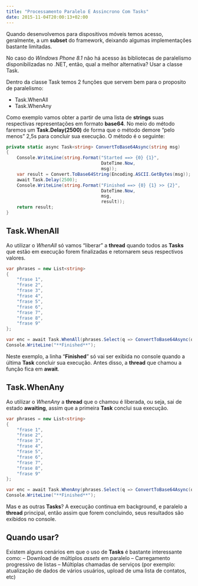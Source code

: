 ```yaml
---
title: "Processamento Paralelo E Assincrono Com Tasks"
date: 2015-11-04T20:00:13+02:00
---
```


Quando desenvolvemos para dispositivos móveis temos acesso, geralmente, a um **subset** do framework, deixando algumas implementações bastante limitadas.

No caso do *Windows Phone 8.1* não há acesso às bibliotecas de paralelismo disponibilizadas no .NET, então, qual a melhor alternativa? Usar a classe Task.

Dentro da classe Task temos 2 funções que servem bem para o proposito de paralelismo:

- Task.WhenAll
- Task.WhenAny

Como exemplo vamos obter a partir de uma lista de **strings** suas respectivas representações em formato **base64**. No meio do método faremos um **Task.Delay(2500)** de forma que o método demore “pelo menos” 2,5s para concluir sua execução. O método é o seguinte:

```csharp
private static async Task<string> ConvertToBase64Async(string msg)
{
    Console.WriteLine(string.Format("Started ==> {0} {1}",
                                    DateTime.Now,
                                    msg));
    var result = Convert.ToBase64String(Encoding.ASCII.GetBytes(msg));
    await Task.Delay(2500);
    Console.WriteLine(string.Format("Finished ==> {0} {1} >> {2}",
                                    DateTime.Now,
                                    msg,
                                    result));
    return result;
}
```

## Task.WhenAll

Ao utilizar o *WhenAll* só vamos “liberar” a **thread** quando todos as **Tasks** que estão em execução forem finalizadas e retornarem seus respectivos valores.

```csharp
var phrases = new List<string>
{
    "frase 1",
    "frase 2",
    "frase 3",
    "frase 4",
    "frase 5",
    "frase 6",
    "frase 7",
    "frase 8",
    "frase 9"
};

var enc = await Task.WhenAll(phrases.Select(q => ConvertToBase64Async(q)));
Console.WriteLine("**Finished**");
```

Neste exemplo, a linha “**Finished**” só vai ser exibida no console quando a última **Task** concluir sua execução. Antes disso, a **thread** que chamou a função fica em **await**.

## Task.WhenAny

Ao utilizar o *WhenAny* a **thread** que o chamou é liberada, ou seja, sai de estado **awaiting**, assim que a primeira **Task** conclui sua execução.

```csharp
var phrases = new List<string>
{
    "frase 1",
    "frase 2",
    "frase 3",
    "frase 4",
    "frase 5",
    "frase 6",
    "frase 7",
    "frase 8",
    "frase 9"
};

var enc = await Task.WhenAny(phrases.Select(q => ConvertToBase64Async(q)));
Console.WriteLine("**Finished**");
```

Mas e as outras **Tasks**? A execução continua em background, e paralelo a **thread** principal, então assim que forem concluindo, seus resultados são exibidos no console.

## Quando usar?

Existem alguns cenários em que o uso de **Tasks** é bastante interessante como:
 – Download de múltiplos *assets* em paralelo
 – Carregamento progressivo de listas
 – Múltiplas chamadas de serviços (por exemplo: atualização de dados de vários usuários, upload de uma lista de contatos, etc)
